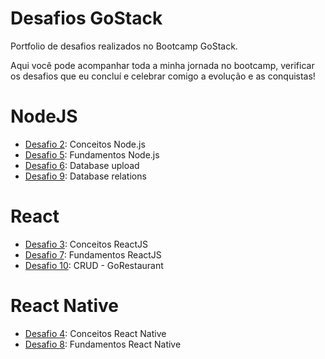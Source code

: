 # Desafios GoStack
Portfolio de desafios realizados no Bootcamp GoStack.

Aqui você pode acompanhar toda a minha jornada no bootcamp, verificar os desafios que eu concluí e celebrar comigo a evolução e as conquistas!

# NodeJS
* [Desafio 2](https://github.com/felipeapellegrini/conceitos-nodejs): Conceitos Node.js
* [Desafio 5](https://github.com/felipeapellegrini/desafio05-gostack): Fundamentos Node.js
* [Desafio 6](https://github.com/felipeapellegrini/desafio-6-goStack): Database upload
* [Desafio 9](https://github.com/felipeapellegrini/desafio_database_relations): Database relations

# React
* [Desafio 3](https://github.com/felipeapellegrini/frontend-reactjs-gostack): Conceitos ReactJS
* [Desafio 7](https://github.com/felipeapellegrini/desafio-7-gostack): Fundamentos ReactJS
* [Desafio 10](https://github.com/felipeapellegrini/desafio-10-GoRestaurant): CRUD - GoRestaurant

# React Native
* [Desafio 4](https://github.com/felipeapellegrini/mobile-reactnative-f01): Conceitos React Native
* [Desafio 8](https://github.com/felipeapellegrini/appgomarketplace): Fundamentos React Native

